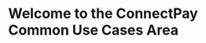 # Welcome to the ConnectPay Common Use Cases Area
 <!-- type: row -->
 <!-- type: card
title: <div style="text-align:center;width:100%;height:25%"><img src="https://raw.githubusercontent.com/Fiserv/connect-pay/develop/assets/images/ACH.png" alt="ACH Transaction" title="ACH Transaction" style="width:auto; height:60px"> </div> <h3 style="text-align:center">ACH Transaction</h3>
description:
link: ../docs/?path=documentation/achtransactionuc.md
-->
 <!-- type: card
title: <div style="text-align:center;width:100%;height:25%"><img src="https://raw.githubusercontent.com/Fiserv/connect-pay/develop/assets/images/Banklogin.png" alt="Bank Login Enrollment" title="Bank Login Enrollment" style="width:auto; height:60px"> </div> <h3 style="text-align:center"> Bank Login Enrollment</h3>
description:
link: ../docs/?path=documentation/Bankloginenrollmentuc.md
-->
 <!-- type: card
title: <div style="text-align:center;width:100%;height:25%"><img src="https://raw.githubusercontent.com/Fiserv/connect-pay/develop/assets/images/manualenrollment.png" alt="Manual Enrollment" title="Manual Enrollment" style="width:auto; height:60px"> </div> <h3 style="text-align:center"> Manual Enrollment</h3>
description:
link: ../docs/?path=documentation/manualenrollmentuc.md
-->
<!-- type: row-end -->
 <!-- type: row -->
 <!-- type: card
title: <div style="text-align:center;width:100%;height:25%"><img src="https://raw.githubusercontent.com/Fiserv/connect-pay/develop/assets/images/Accountvalidation.png" alt="Account Validation" title="Account Validation" style="width:auto; height:60px"> </div> <h3 style="text-align:center"> Account Validation</h3>
description:
link: ../docs/?path=documentation/accountvalidationuc.md
-->
 <!-- type: card
title: <div style="text-align:center;width:100%;height:25%"><img src="https://raw.githubusercontent.com/Fiserv/connect-pay/develop/assets/images/nonenrollment.png" alt="Non Enrollment" title="Account Validation" style="width:auto; height:60px"> </div> <h3 style="text-align:center">Account Validation</h3>
description:
link: ../docs/?path=documentation/nonenrollmentuc.md
-->
 <!-- type: card
title: <div style="text-align:center;width:100%;height:25%"><img src="https://raw.githubusercontent.com/Fiserv/connect-pay/develop/assets/images/paymentnumber.png" alt="ConnectPay Payment Number" title="ConnectPay Payment Number" style="width:auto; height:60px"> </div> <h3 style="text-align:center">ConnectPay Payment Number</h3>
description:
link: ../docs/?path=documentation/connectpaypaymentnumberuc.md
-->
<!-- type: row-end -->
